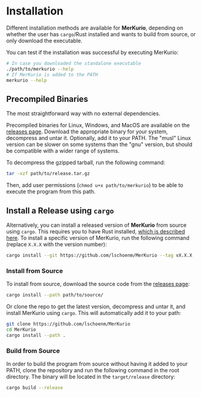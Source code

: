 # Installation

Different installation methods are available for **MerKurio**, depending on whether the user has `cargo`/Rust installed and wants to build from source, or only download the executable. 

You can test if the installation was successful by executing MerKurio: 

```bash
# In case you downloaded the standalone executable
./path/to/merkurio --help
# If MerKurio is added to the PATH
merkurio --help
```

## Precompiled Binaries

The most straightforward way with no external dependencies. 

Precompiled binaries for Linux, Windows, and MacOS are available on the [releases page](https://github.com/lschoenm/MerKurio/releases). Download the appropriate binary for your system, decompress and untar it. Optionally, add it to your PATH. The "musl" Linux version can be slower on some systems than the "gnu" version, but should be compatible with a wider range of systems.

To decompress the gzipped tarball, run the following command:

```bash
tar -xzf path/to/release.tar.gz
```

Then, add user permissions (`chmod u+x path/to/merkurio`) to be able to execute the program from this path. 

## Install a Release using `cargo`

Alternatively, you can install a released version of **MerKurio** from source using `cargo`. This requires you to have Rust installed, [which is described here](https://doc.rust-lang.org/cargo/getting-started/installation.html). To install a specific version of MerKurio, run the following command (replace `X.X.X` with the version number):

```bash
cargo install --git https://github.com/lschoenm/MerKurio --tag vX.X.X
```

### Install from Source

To install from source, download the source code from the [releases page](https://github.com/lschoenm/MerKurio/releases): 

```bash
cargo install --path path/to/source/
```

Or clone the repo to get the latest version, decompress and untar it, and install MerKurio using `cargo`. This will automatically add it to your path:

```bash
git clone https://github.com/lschoenm/MerKurio
cd MerKurio
cargo install --path .
```

### Build from Source

In order to build the program from source without having it added to your PATH, clone the repository and run the following command in the root directory. The binary will be located in the `target/release` directory:

```bash
cargo build --release
```
